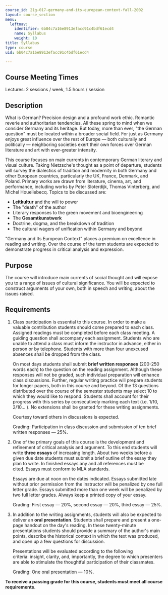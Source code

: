 ```yaml
---
course_id: 21g-017-germany-and-its-european-context-fall-2002
layout: course_section
menu:
  leftnav:
    identifier: 6b04c7a16e8913efacc91c4bdf61ecd4
    name: Syllabus
    weight: 10
title: Syllabus
type: course
uid: 6b04c7a16e8913efacc91c4bdf61ecd4

---
```


Course Meeting Times
--------------------

Lectures: 2 sessions / week, 1.5 hours / session

Description
-----------

What is German? Precision design and a profound work ethic. Romantic reverie and authoritarian tendencies. All these spring to mind when we consider Germany and its heritage. But today, more than ever, "the German question" must be located within a broader social field. For just as Germany enjoys great influence over the rest of Europe — both culturally and politically — neighboring societies exert their own forces over German literature and art with ever-greater intensity.

This course focuses on main currents in contemporary German literary and visual culture. Taking Nietzsche's thought as a point of departure, students will survey the dialectics of tradition and modernity in both Germany and other European countries, particularly the UK, France, Denmark, and Poland. Primary works are drawn from literature, cinema, art, and performance, including works by Peter Sloterdijk, Thomas Vinterberg, and Michel Houellebecq. Topics to be discussed are:

*   **Leitkultur** and the will to power
*   The "death" of the author
*   Literary responses to the green movement and bioengineering
*   The **Gesamtkunstwerk**
*   Doctrine, dogma, and the breakdown of tradition
*   The cultural wagers of unification within Germany and beyond

"Germany and Its European Context" places a premium on excellence in reading and writing. Over the course of the term students are expected to demonstrate progress in critical analysis and expression.

Purpose
-------

The course will introduce main currents of social thought and will expose you to a range of issues of cultural significance. You will be expected to construct arguments of your own, both in speech and writing, about the issues raised.

Requirements
------------

1.  Class participation is essential to this course. In order to make a valuable contribution students should come prepared to each class. Assigned readings must be completed before each class meeting. A guiding question shall accompany each assignment. Students who are unable to attend a class must inform the instructor in advance, either in person or by telephone. Students with more than four unexcused absences shall be dropped from the class.
    
    On most days students shall submit **brief written responses** (200-250 words each) to the question on the reading assignment. Although these responses will not be graded, such individual preparation will enhance class discussions. Further, regular writing practice will prepare students for longer papers, both in this course and beyond. Of the 13 questions distributed over the course of the semester students may select 10 to which they would like to respond. Students shall account for their progress with this series by consecutively marking each text (i.e. 1/10, 2/10… ). No extensions shall be granted for these writing assignments. 
    
    Courtesy toward others in discussions is expected.
    
    Grading: Participation in class discussion and submission of ten brief written responses — 25%.
    
2.  One of the primary goals of this course is the development and refinement of critical analysis and argument. To this end students will write **three essays** of increasing length. About two weeks before a given due date students must submit a brief outline of the essay they plan to write. In finished essays any and all references must be cited. Essays must conform to MLA standards.
    
    Essays are due at noon on the dates indicated. Essays submitted late without prior permission from the instructor will be penalized by one full letter grade. Essays submitted more than one week will be penalized by two full letter grades. Always keep a printed copy of your essay. 
    
    Grading: First essay — 20%, second essay — 20%, third essay — 25%.
    
3.  In addition to the writing assignments, students will also be expected to deliver an **oral presentation**. Students shall prepare and present a one-page handout on the day's reading. In these twenty-minute presentations students should provide a summary of the author's main points, describe the historical context in which the text was produced, and open up a few questions for discussion.
    
    Presentations will be evaluated according to the following criteria: insight, clarity, and, importantly, the degree to which presenters are able to stimulate the thoughtful participation of their classmates.
    
    Grading: One oral presentation — 10%.
    

**To receive a passing grade for this course, students must meet all course requirements**.